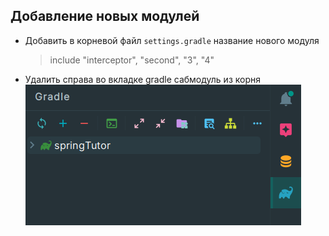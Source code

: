 ## Добавление новых модулей

- Добавить в корневой файл `settings.gradle` название нового модуля 
    > include "interceptor", "second", "3", "4"
- Удалить справа во вкладке gradle сабмодуль из корня![img.png](img.png)